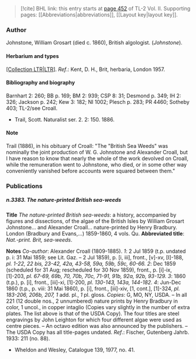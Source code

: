 > [!cite] BHL link: this entry starts at [page 452](https://www.biodiversitylibrary.org/item/103253#page/478/mode/1up) of TL-2 Vol. II.
> Supporting pages: [[Abbreviations|abbreviations]], [[Layout key|layout key]].

### Author

Johnstone, William Grosart (died c. 1860), British algologist. (*Johnstone*).

#### Herbarium and types

[[Collection LTR|LTR]](?).
*Ref*.: Kent, D. H., Brit, herbaria, London 1957.

#### Bibliography and biography

Barnhart 2: 260; BB p. 169; BM 2: 939; CSP 8: 31; Desmond p. 349; IH 2: 326; Jackson p. 242; Kew 3: 182; NI 1002; Plesch p. 283; PR 4460; Sotheby 403; TL-2/see Croall.
- Trail, Scott. Naturalist ser. 2. 2: 150. 1886.

#### Note

Trail (1886), in his obituary of Croall: "The "British Sea Weeds" was nominally the joint production of W. G. Johnstone and Alexander Croall, but I have reason to know that nearly the whole of the work devolved on Croall, while the remuneration went to Johnstone, who died, or in some other way conveniently vanished before accounts were squared between them."

### Publications

##### n.3383. The nature-printed British sea-weeds

**Title**
*The nature-printed British sea-weeds*: a history, accompanied by figures and dissections, of the algae of the British Isles by William Grosart Johnstone... and Alexander Croall... nature-printed by Henry Bradbury. London (Bradbury and Evans,...) 1859-1860, 4 vols. Qu.
**Abbreviated title**: *Nat.-print. Brit, sea-weeds*.

**Notes**
*Co-author*: Alexander Croall (1809-1885).
*1*: 2 Jul 1859 (t.p. undated p. i: 31 Mai 1859; see Lit. Gaz. – 2 Jul 1859), p. \[i, iii\], front., \[v\]-xv, \[I\]-188, *pl. 1-22, 22 bis, 23-42, 42a, 43-58, 59a, 59b, 59c, 60-66.*
*2*: Dec 1859 (scheduled for 31 Aug; rescheduled for 30 Nov 1859), front., p. \[i\]-ix, \[1\]-203, *pl. 67-69, 69b, 70, 70b, 70c, 71-91, 91b, 92a, 92b, 93-129.*
*3*: 1860 (t.p.), p. \[i\], front., \[iii\]-xi, \[1\]-200, *pl. 130-143, 143a, 144-182.*
*4*: Jun-Dec 1860 (t.p., p. viii: 31 Mai 1860), p. \[i\], front., \[iii\]-xiv, \[1, cont.\], \[1\]-324, *pl. 183-206, 206b, 207, 1* add. pl., *1* pl. gloss.
*Copies*: G, MO, NY, USDA. – In all 221 (12 double nos., 2 unnumbered) nature prints by Henry Bradbury in color, 1 uncol., in copper intaglio (Copies vary slightly in the number of extra plates. The list above is that of the USDA Copy). The four titles are steel engravings by John Leighton for which four different algae were used as centre pieces. – An octavo edition was also announced by the publishers. – The USDA Copy has all title-pages undated.
*Ref*.: Fischer, Gutenberg Jahrb. 1933: 211 (no. 88).
- Wheldon and Wesley, Catalogue 139, 1977, no. 41.

